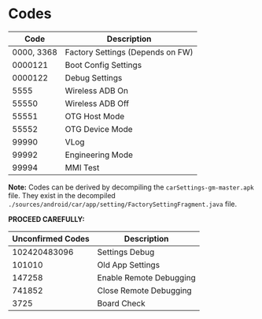 # Codes

| Code       | Description                      |
| ---------- | -------------------------------- |
| 0000, 3368 | Factory Settings (Depends on FW) |
| 0000121    | Boot Config Settings             |
| 0000122    | Debug Settings                   |
| 5555       | Wireless ADB On                  |
| 55550      | Wireless ADB Off                 |
| 55551      | OTG Host Mode                    |
| 55552      | OTG Device Mode                  |
| 99990      | VLog                             |
| 99992      | Engineering Mode                 |
| 99994      | MMI Test                         |

**Note:** Codes can be derived by decompiling the `carSettings-gm-master.apk` file. They exist in the decompiled `./sources/android/car/app/setting/FactorySettingFragment.java` file.

**PROCEED CAREFULLY:**

| Unconfirmed Codes | Description             |
| ----------------- | ----------------------- |
| 102420483096      | Settings Debug          |
| 101010            | Old App Settings        |
| 147258            | Enable Remote Debugging |
| 741852            | Close Remote Debugging  |
| 3725              | Board Check             |
